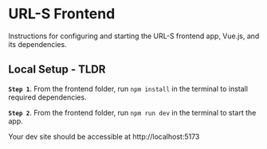 # URL-S Frontend

Instructions for configuring and starting the URL-S frontend app, Vue.js, and its dependencies.

## Local Setup - TLDR
  **`Step 1`**. From the frontend folder, run `npm install` in the terminal to install required dependencies.
 
 **`Step 2`**. From the frontend folder, run `npm run dev` in the terminal to start the app.

 Your dev site should be accessible at http://localhost:5173
